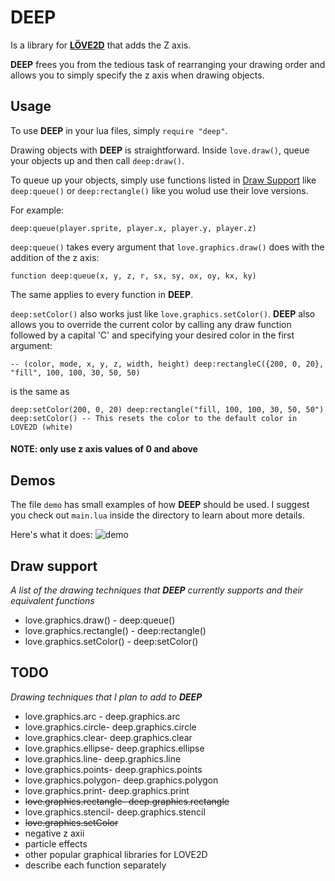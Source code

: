 # DEEP
Is a library for [**LÖVE2D**](https://love2d.org) that adds the Z axis.

**DEEP** frees you from the tedious task of rearranging your drawing order and allows you
to simply specify the z axis when drawing objects.


## Usage
To use **DEEP** in your lua files, simply `require "deep"`.

Drawing objects with **DEEP** is straightforward. Inside `love.draw()`, queue your objects up and 
then call `deep:draw()`.

To queue up your objects, simply use functions listed in [Draw Support](#Draw) like `deep:queue()` 
or `deep:rectangle()` like you wolud use their love versions.

For example:

`
deep:queue(player.sprite, player.x, player.y, player.z)
`


`deep:queue()` takes every argument that `love.graphics.draw()` does with the addition of the z axis:

`
function deep:queue(x, y, z, r, sx, sy, ox, oy, kx, ky)
`

The same applies to every function in **DEEP**.

`deep:setColor()` also works just like `love.graphics.setColor()`.
**DEEP** also allows you to override the current color by calling any draw function followed by a 
capital 'C' and specifying your desired color in the first argument:

`
-- (color, mode, x, y, z, width, height)
deep:rectangleC({200, 0, 20}, "fill", 100, 100, 30, 50, 50) 
`

is the same as

`
deep:setColor(200, 0, 20)
deep:rectangle("fill, 100, 100, 30, 50, 50")
deep:setColor() -- This resets the color to the default color in LOVE2D (white)
`

#### NOTE: only use z axis values of 0 and above

## Demos
The file `demo` has small examples of how **DEEP** should be used. I suggest you check out 
`main.lua` inside the directory to learn about more details.

Here's what it does:
![demo](https://i.imgur.com/IhQOFcZ.gif)


## Draw support
*A list of the drawing techniques that **DEEP** currently supports and their equivalent functions*

* love.graphics.draw() - deep:queue()
* love.graphics.rectangle() - deep:rectangle()
* love.graphics.setColor() - deep:setColor()


## TODO
*Drawing techniques that I plan to add to **DEEP*** 
* love.graphics.arc - deep.graphics.arc
* love.graphics.circle- deep.graphics.circle
* love.graphics.clear- deep.graphics.clear
* love.graphics.ellipse- deep.graphics.ellipse
* love.graphics.line- deep.graphics.line
* love.graphics.points- deep.graphics.points
* love.graphics.polygon- deep.graphics.polygon
* love.graphics.print- deep.graphics.print
* ~~love.graphics.rectangle- deep.graphics.rectangle~~
* love.graphics.stencil- deep.graphics.stencil
* ~~love.graphics.setColor~~
* negative z axii
* particle effects
* other popular graphical libraries for LOVE2D
* describe each function separately
